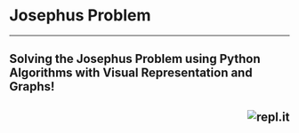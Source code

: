 # Josephus Problem
---
## Solving the Josephus Problem using Python Algorithms with Visual Representation and Graphs!
[<img align="right" alt="repl.it" src="https://img.shields.io/badge/Run_On_Repl.it-667881?style=for-the-badge&logo=repl.it&logoColor=white" />](https://repl.it/@SKCoding/Josephus#Josephus.py)
---
